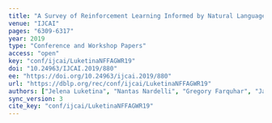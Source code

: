 ```yaml
---
title: "A Survey of Reinforcement Learning Informed by Natural Language."
venue: "IJCAI"
pages: "6309-6317"
year: 2019
type: "Conference and Workshop Papers"
access: "open"
key: "conf/ijcai/LuketinaNFFAGWR19"
doi: "10.24963/IJCAI.2019/880"
ee: "https://doi.org/10.24963/ijcai.2019/880"
url: "https://dblp.org/rec/conf/ijcai/LuketinaNFFAGWR19"
authors: ["Jelena Luketina", "Nantas Nardelli", "Gregory Farquhar", "Jakob N. Foerster", "Jacob Andreas", "Edward Grefenstette", "Shimon Whiteson", "Tim Rockt\u00e4schel"]
sync_version: 3
cite_key: "conf/ijcai/LuketinaNFFAGWR19"
---
```


